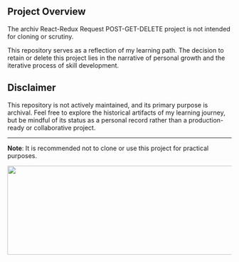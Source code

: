 ## Project Overview

The archiv React-Redux Request POST-GET-DELETE project is not intended for cloning or scrutiny.

This repository serves as a reflection of my learning path. The decision to retain or delete this project lies in the narrative of personal growth and the iterative process of skill development.

## Disclaimer

This repository is not actively maintained, and its primary purpose is archival. Feel free to explore the historical artifacts of my learning journey, but be mindful of its status as a personal record rather than a production-ready or collaborative project.

---

**Note**: It is recommended not to clone or use this project for practical purposes.

<img align="right" height="200" width="805" alt="" src="https://media.giphy.com/media/C89ZdKRSfwDjY5w4Xa/giphy.gif"/>

